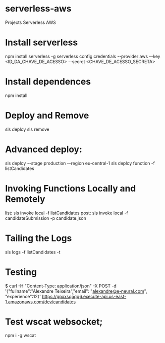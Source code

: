 # serverless-aws
Projects Serverless AWS

# Install serverless
npm install serverless -g
serverless config credentials --provider aws --key <ID_DA_CHAVE_DE_ACESSO> --secret <CHAVE_DE_ACESSO_SECRETA>

# Install dependences
npm install

# Deploy and Remove
sls deploy
sls remove

# Advanced deploy:
sls deploy --stage production --region eu-central-1
sls deploy function -f listCandidates

# Invoking Functions Locally and Remotely
list: sls invoke local -f listCandidates
post: sls invoke local -f candidateSubmission -p candidate.json

# Tailing the Logs
sls logs -f listCandidates -t


# Testing
$ curl -H "Content-Type: application/json" -X POST -d '{"fullname":"Alexandre Teixeira","email": "alexandre@e-neural.com", "experience":12}' https://gpxxsq5qg6.execute-api.us-east-1.amazonaws.com/dev/candidates

# Test wscat websocket;
npm i -g wscat